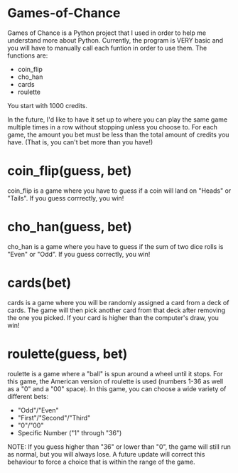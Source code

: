 # Games-of-Chance

Games of Chance is a Python project that I used in order to help me understand more about Python. Currently, the program is VERY basic and you will have to manually call each funtion in order to use them. The functions are:
- coin_flip
- cho_han
- cards
- roulette

You start with 1000 credits.

In the future, I'd like to have it set up to where you can play the same game multiple times in a row without stopping unless you choose to. For each game, the amount you bet must be less than the total amount of credits you have. (That is, you can't bet more than you have!)

# coin_flip(guess, bet)

coin_flip is a game where you have to guess if a coin will land on "Heads" or "Tails". If you guess corrrectly, you win!

# cho_han(guess, bet)

cho_han is a game where you have to guess if the sum of two dice rolls is "Even" or "Odd". If you guess correctly, you win!

# cards(bet)

cards is a game where you will be randomly assigned a card from a deck of cards. The game will then pick another card from that deck after removing the one you picked. If your card is higher than the computer's draw, you win!

# roulette(guess, bet)

roulette is a game where a "ball" is spun around a wheel until it stops. For this game, the American version of roulette is used (numbers 1-36 as well as a "0" and a "00" space). In this game, you can choose a wide variety of different bets:
- "Odd"/"Even"
- "First"/"Second"/"Third"
- "0"/"00"
- Specific Number ("1" through "36")

NOTE: If you guess higher than "36" or lower than "0", the game will still run as normal, but you will always lose. A future update will correct this behaviour to force a choice that is within the range of the game.
